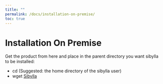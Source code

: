 ```yaml
---
title: ""
permalink: /docs/installation-on-premise/
toc: true
---
```


# Installation On Premise

Get the product from here and place in the parent directory you want sibylla to be installed:
- cd <parent directory of the sibylla product> (Suggested: the home directory of the sibylla user)
- wget [Sibylla](https://github.com/green-vulcano/releases/download/sibylla/sibylla-1.0.tar)

